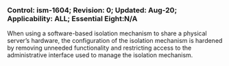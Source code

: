 ### Control: ism-1604; Revision: 0; Updated: Aug-20; Applicability: ALL; Essential Eight:N/A
<p>When using a software-based isolation mechanism to share a physical server’s hardware, the configuration of the isolation mechanism is hardened by removing unneeded functionality and restricting access to the administrative interface used to manage the isolation mechanism.</p>